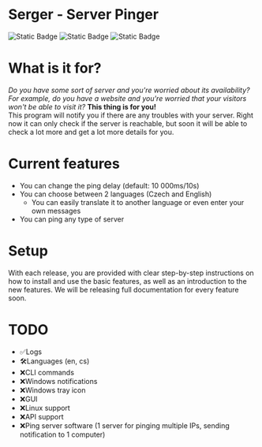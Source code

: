 # Serger - Server Pinger

![Static Badge](https://img.shields.io/badge/Language-C%23-blue)
![Static Badge](https://img.shields.io/badge/License-Custom-green)
![Static Badge](https://img.shields.io/badge/Version-Beta%200.1.0-purple)

<h1>What is it for?</h1>
<i>Do you have some sort of server and you're worried about its availability? For example, do you have a website and you're worried that your visitors won't be able to visit it?</i>
<b>This thing is for you!</b><br>
This program will notify you if there are any troubles with your server. Right now it can only check if the server is reachable, but soon it will be able to check a lot more and get a lot more details for you.

<h1>Current features</h1>

- You can change the ping delay (default: 10 000ms/10s)
- You can choose between 2 languages (Czech and English)
    - You can easily translate it to another language or even enter your own messages
- You can ping any type of server

# Setup

With each release, you are provided with clear step-by-step instructions on how to install and use the basic features, as well as an introduction to the new features. We will be releasing full documentation for every feature soon.
# TODO
- ✅Logs
- 🛠️Languages (en, cs)
- ❌CLI commands
- ❌Windows notifications
- ❌Windows tray icon
- ❌GUI
- ❌Linux support
- ❌API support
- ❌Ping server software (1 server for pinging multiple IPs, sending notification to 1 computer)
